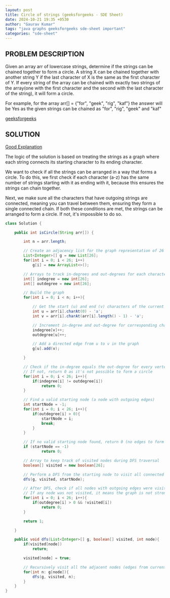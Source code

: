 ```yaml
---
layout: post
title: Circle of strings (geeksforgeeks - SDE Sheet)
date: 2024-10-21 19:35 +0530
author: "Gaurav Kumar"
tags: "java graphs geeksforgeeks sde-sheet important"
categories: "sde-sheet"
---
```


## PROBLEM DESCRIPTION

Given an array arr of lowercase strings, determine if the strings can be chained together to form a circle.
A string X can be chained together with another string Y if the last character of X is the same as the first character of Y. If every string of the array can be chained with exactly two strings of the array(one with the first character and the second with the last character of the string), it will form a circle.

For example, for the array arr[] = {"for", "geek", "rig", "kaf"} the answer will be Yes as the given strings can be chained as "for", "rig", "geek" and "kaf"

[geeksforgeeks](https://www.geeksforgeeks.org/problems/circle-of-strings4530/1?page=5)

## SOLUTION

[Good Explanation](https://www.youtube.com/watch?v=g9pW9nwO_I8)

The logic of the solution is based on treating the strings as a graph where each string connects its starting character to its ending character.

We want to check if all the strings can be arranged in a way that forms a circle. To do this, we first check if each character (a-z) has the same number of strings starting with it as ending with it, because this ensures the strings can chain together.

Next, we make sure all the characters that have outgoing strings are connected, meaning you can travel between them, ensuring they form a single connected chain. If both these conditions are met, the strings can be arranged to form a circle. If not, it's impossible to do so.

```java
class Solution {

    public int isCircle(String arr[]) {

        int n = arr.length;

        // Create an adjacency list for the graph representation of 26 letters (a-z)
        List<Integer>[] g = new List[26];
        for(int i = 0; i < 26; i++)
            g[i] = new ArrayList<>();

        // Arrays to track in-degrees and out-degrees for each character (a-z)
        int[] indegree = new int[26];
        int[] outdegree = new int[26];

        // Build the graph
        for(int i = 0; i < n; i++){

            // Get the start (u) and end (v) characters of the current string
            int u = arr[i].charAt(0) - 'a';
            int v = arr[i].charAt(arr[i].length() - 1) - 'a';

            // Increment in-degree and out-degree for corresponding characters
            indegree[v]++;
            outdegree[u]++;

            // Add a directed edge from u to v in the graph
            g[u].add(v);

        }

        // Check if the in-degree equals the out-degree for every vertex
        // If not, return 0 as it's not possible to form a circle
        for(int i = 0; i < 26; i++){
            if(indegree[i] != outdegree[i])
                return 0;
        }

        // Find a valid starting node (a node with outgoing edges)
        int startNode = -1;
        for(int i = 0; i < 26; i++){
            if(outdegree[i] > 0){
                startNode = i;
                break;
            }
        }

        // If no valid starting node found, return 0 (no edges to form a circle)
        if (startNode == -1)
                return 0;

        // Array to keep track of visited nodes during DFS traversal
        boolean[] visited = new boolean[26];

        // Perform a DFS from the starting node to visit all connected vertices
        dfs(g, visited, startNode);

        // After DFS, check if all nodes with outgoing edges were visited
        // If any node was not visited, it means the graph is not strongly connected
        for(int i = 0; i < 26; i++){
            if(outdegree[i] > 0 && !visited[i])
                return 0;
        }

        return 1;

    }

    public void dfs(List<Integer>[] g, boolean[] visited, int node){
        if(visited[node])
            return;

        visited[node] = true;

        // Recursively visit all the adjacent nodes (edges from current node)
        for(int n: g[node]){
            dfs(g, visited, n);
        }
    }
}
```
